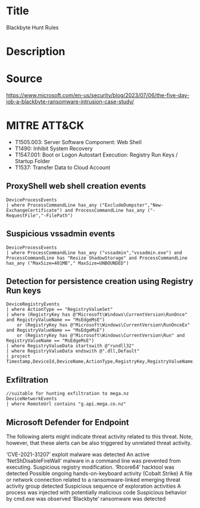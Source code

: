 # Title
Blackbyte Hunt Rules

# Description


# Source
https://www.microsoft.com/en-us/security/blog/2023/07/06/the-five-day-job-a-blackbyte-ransomware-intrusion-case-study/

# MITRE ATT&CK
- T1505.003: Server Software Component: Web Shell
- T1490: Inhibit System Recovery
- T1547.001: Boot or Logon Autostart Execution: Registry Run Keys / Startup Folder
- T1537: Transfer Data to Cloud Account

## ProxyShell web shell creation events

```
DeviceProcessEvents
| where ProcessCommandLine has_any ("ExcludeDumpster","New-ExchangeCertificate") and ProcessCommandLine has_any ("-RequestFile","-FilePath")
```

## Suspicious vssadmin events

```
DeviceProcessEvents
| where ProcessCommandLine has_any ("vssadmin","vssadmin.exe") and ProcessCommandLine has "Resize ShadowStorage" and ProcessCommandLine has_any ("MaxSize=401MB"," MaxSize=UNBOUNDED")
```

## Detection for persistence creation using Registry Run keys

```
DeviceRegistryEvents 
| where ActionType == "RegistryValueSet" 
| where (RegistryKey has @"Microsoft\Windows\CurrentVersion\RunOnce" and RegistryValueName == "MsEdgeMsE")  
    or (RegistryKey has @"Microsoft\Windows\CurrentVersion\RunOnceEx" and RegistryValueName == "MsEdgeMsE")
    or (RegistryKey has @"Microsoft\Windows\CurrentVersion\Run" and RegistryValueName == "MsEdgeMsE")
| where RegistryValueData startswith @"rundll32"
| where RegistryValueData endswith @".dll,Default"
| project Timestamp,DeviceId,DeviceName,ActionType,RegistryKey,RegistryValueName,RegistryValueData
```

## Exfiltration

```
//suitable for hunting exfiltration to mega.nz
DeviceNetworkEvents
| where RemoteUrl contains "g.api.mega.co.nz"
```

## Microsoft Defender for Endpoint

The following alerts might indicate threat activity related to this threat. Note, however, that these alerts can be also triggered by unrelated threat activity.

‘CVE-2021-31207’ exploit malware was detected
An active ‘NetShDisableFireWall’ malware in a command line was prevented from executing.
Suspicious registry modification.
‘Rtcore64’ hacktool was detected
Possible ongoing hands-on-keyboard activity (Cobalt Strike)
A file or network connection related to a ransomware-linked emerging threat activity group detected
Suspicious sequence of exploration activities
A process was injected with potentially malicious code
Suspicious behavior by cmd.exe was observed
‘Blackbyte’ ransomware was detected
